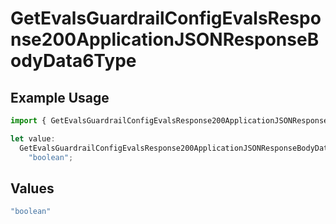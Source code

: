 # GetEvalsGuardrailConfigEvalsResponse200ApplicationJSONResponseBodyData6Type

## Example Usage

```typescript
import { GetEvalsGuardrailConfigEvalsResponse200ApplicationJSONResponseBodyData6Type } from "@orq-ai/node/models/operations";

let value:
  GetEvalsGuardrailConfigEvalsResponse200ApplicationJSONResponseBodyData6Type =
    "boolean";
```

## Values

```typescript
"boolean"
```